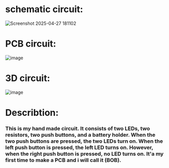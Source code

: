 # schematic circuit:
![Screenshot 2025-04-27 181102](https://github.com/user-attachments/assets/157db65f-e863-4f8b-ad94-01234556536c)
# PCB circuit:
![image](https://github.com/user-attachments/assets/99897442-69aa-4d20-a181-767beab083b6)
# 3D circuit:
![image](https://github.com/user-attachments/assets/21480b77-343a-49b7-94c0-3cefe935bd1c)
# Describtion:
### This is my hand made circuit. It consists of two LEDs, two resistors, two push buttons, and a battery holder. When the two push buttons are pressed, the two LEDs turn on. When the left push button is pressed, the left LED turns on. However, when the right push button is pressed, no LED turns on. It'a my first time to make a PCB and i will call it (BOB).
